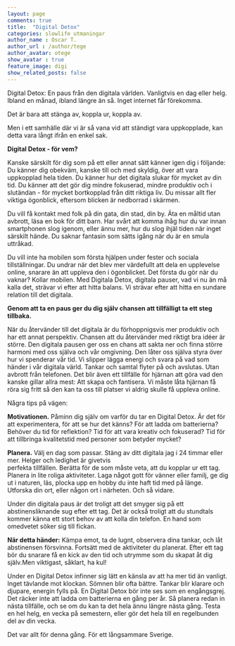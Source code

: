 ```yaml
---
layout: page
comments: true
title:  "Digital Detox"
categories: slowlife utmaningar
author_name : Oscar T.
author_url : /author/tege
author_avatar: otege
show_avatar : true
feature_image: digi
show_related_posts: false
---
```


Digital Detox: En paus från den digitala världen. 
Vanligtvis en dag eller helg. Ibland en månad, ibland längre än så. Inget internet får förekomma.

Det är bara att stänga av, koppla ur, koppla av. 

Men i ett samhälle där vi är så vana vid att ständigt vara uppkopplade, kan detta vara långt ifrån en enkel sak.

**Digital Detox - för vem?** 

Kanske särskilt för dig som på ett eller annat sätt känner igen dig i följande:
Du känner dig obekväm, kanske till och med skyldig, över att vara uppkopplad hela tiden. Du känner hur det digitala slukar för mycket
av din tid. Du känner att det gör dig mindre fokuserad, mindre produktiv och i slutändan - för 
mycket bortkopplad från ditt riktiga liv. Du missar allt fler viktiga ögonblick, eftersom blicken är nedborrad i skärmen.

Du vill få kontakt med folk på din gata, din stad, din by. Äta en måltid utan avbrott, läsa en bok för ditt barn. Har svårt att komma 
ihåg hur du var innan smartphonen slog igenom, eller ännu mer, hur du slog ihjäl tiden när inget särskilt hände. Du saknar fantasin 
som sätts igång när du är en smula uttråkad.

Du vill inte ha mobilen som första hjälpen under fester och sociala tillställningar. Du undrar när det blev mer värdefullt att dela 
en upplevelse online, snarare än att uppleva den i ögonblicket. Det första du gör när du vaknar? Kollar mobilen.
Med Digitala Detox, digitala pauser, vad vi nu än må kalla det, strävar vi efter att hitta balans. Vi strävar efter att hitta en sundare relation till det digitala.

**Genom att ta en paus ger du dig själv chansen att tillfälligt ta ett steg tillbaka.**

När du återvänder till det digitala är du förhoppnigsvis mer produktiv och har ett annat perspektiv. Chansen att du återvänder med 
riktigt bra idéer är större.
Den digitala pausen ger oss en chans att sakta ner och finna större harmoni med oss själva och vår omgivning. Den låter oss själva 
styra över hur vi spenderar vår tid. Vi slipper lägga energi och svara på vad som händer i vår digitala värld. Tankar och samtal flyter på och avslutas. 
Utan avbrott från telefonen.
Det blir även ett tillfälle för hjärnan att göra vad den kanske gillar allra mest: Att skapa och fantisera. Vi måste låta hjärnan få röra sig fritt så den kan ta oss till platser vi aldrig skulle få uppleva online.

Några tips på vägen:

**Motivationen.** Påminn dig själv om varför du tar en Digital Detox. Är det för att experimentera, för att se hur det känns? 
För att ladda om batterierna? Behöver du tid för reflektion? Tid för att vara kreativ och fokuserad? Tid för att tillbringa 
kvalitetstid med personer som betyder mycket?

**Planera.** Välj en dag som passar. Stäng av ditt digitala jag i 24 timmar eller mer. Helger och ledighet är givetvis  
perfekta tillfällen. Berätta för de som måste veta, att du kopplar ur ett tag. Planera in lite roliga aktiviteter. 
Laga något gott för vänner eller familj, ge dig ut i naturen, läs, plocka upp en hobby du inte haft tid med på länge. Utforska din 
ort, eller någon ort i närheten. Och så vidare.

Under din digitala paus är det troligt att det smyger sig på ett abstinensliknande sug efter ett tag. Det är också troligt att du stundtals kommer känna ett stort behov av att kolla din telefon. En hand som omedvetet söker sig till fickan. 

**När detta händer:** Kämpa emot, ta de lugnt, observera dina tankar, och låt abstinensen 
försvinna. Fortsätt med de aktiviteter du planerat. Efter ett tag bör du snarare få en kick av den tid och utrymme som du skapat åt dig själv.Men viktigast, såklart, ha kul! 

Under en Digital Detox infinner sig lätt en känsla av att ha mer tid än vanligt. Inget tävlande mot 
klockan. Sömnen blir ofta bättre. Tankar blir klarare och djupare, energin fylls på.
En Digital Detox bör inte ses som en engångsgrej. Det räcker inte att ladda om batterierna en gång per år. Så planera redan in nästa 
tillfälle, och se om du kan ta det hela ännu längre nästa gång. Testa en hel helg, en vecka på semestern, eller gör det hela till 
en regelbunden del av din vecka.

Det var allt för denna gång. För ett långsammare Sverige. 
